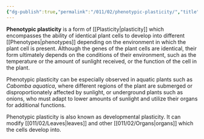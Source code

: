 ```yaml
---
{"dg-publish":true,"permalink":"/011/02/phenotypic-plasticity/","title":"Phenotypic Plasticity","tags":["BIOL412"],"noteIcon":"fallback","created":"2024-09-26T13:45:04.113-07:00","updated":"2024-09-26T15:22:46.905-07:00"}
---
```


**Phenotypic plasticity** is a form of [[Plasticity\|plasticity]] which encompasses the ability of identical plant cells to develop into different [[Phenotypes\|phenotypes]] depending on the environment in which the plant cell is present. Although the genes of the plant cells are identical, their form ultimately depends on the conditions of their environment, such as the temperature or the amount of sunlight received, or the function of the cell in the plant.

Phenotypic plasticity can be especially observed in aquatic plants such as *Cabomba aquatica*, where different regions of the plant are submerged or disproportionately affected by sunlight, or underground plants such as onions, who must adapt to lower amounts of sunlight and utilize their organs for additional functions.

Phenotypic plasticity is also known as developmental plasticity. It can modify [[011/02/Leaves\|leaves]] and other [[011/02/Organs\|organs]] which the cells develop into.